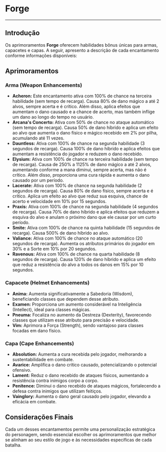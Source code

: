 # Forge
---

## Introdução
Os  aprimoramentos **Forge** oferecem habilidades bônus únicas para armas, capacetes e capas. A seguir, apresento a descrição de cada encantamento conforme informações disponíveis:​

## Aprimoramentos

### Arma (Weapon Enhancements)
- **Acheron:** Este encantamento ativa com 100% de chance na terceira habilidade (sem tempo de recarga). Causa 80% de dano mágico a até 2 alvos, sempre acerta e é crítico. Além disso, aplica efeitos que aumentam o dano causado e a chance de acerto, mas também inflige um dano ao longo do tempo no usuário.​
- **Arcana's Concerto:** Ativa com 50% de chance no ataque automático (sem tempo de recarga). Causa 50% de dano híbrido e aplica um efeito ao alvo que aumenta o dano físico e mágico recebido em 2% por pilha, acumulando até 11 vezes.​
- **Dauntless:** Ativa com 100% de chance na segunda habilidade (3 segundos de recarga). Causa 100% de dano híbrido e aplica efeitos que aumentam a resistência do jogador e reduzem o dano recebido.
- ​**Elysium:** Ativa com 100% de chance na terceira habilidade (sem tempo de recarga). Causa de 250% a 1125% de dano mágico a até 2 alvos, aumentando conforme a mana diminui, sempre acerta, mas não é crítico. Além disso, proporciona uma cura rápida e aumenta o dano causado por um período.​
- **Lacerate:** Ativa com 100% de chance na segunda habilidade (2 segundos de recarga). Causa 80% de dano físico, sempre acerta e é crítico. Aplica um efeito ao alvo que reduz sua esquiva, chance de acerto e velocidade em 10% por 15 segundos.​
- **Praxis:** Ativa com 100% de chance na segunda habilidade (4 segundos de recarga). Causa 70% de dano híbrido e aplica efeitos que reduzem a esquiva do alvo e anulam o próximo dano que ele causar por um curto período.​
- **Smite:** Ativa com 100% de chance na quinta habilidade (15 segundos de recarga). Causa 500% de dano híbrido ao alvo.​
- **Valiance:** Ativa com 100% de chance no ataque automático (20 segundos de recarga). Aumenta os atributos primários do jogador em 30% e a Sorte em 10% por 20 segundos.​
- **Ravenous:** Ativa com 100% de chance na quarta habilidade (8 segundos de recarga). Causa 120% de dano híbrido e aplica um efeito que reduz a resistência do alvo a todos os danos em 15% por 10 segundos.​

### Capacete (Helmet Enhancements)
- **Anima:** Aumenta significativamente a Sabedoria (Wisdom), beneficiando classes que dependem desse atributo.​
- **Examen:** Proporciona um aumento considerável na Inteligência (Intellect), ideal para classes mágicas.​
- **Pneuma:** Focaliza no aumento da Destreza (Dexterity), favorecendo classes que utilizam esse atributo para precisão e velocidade.​
- **Vim:** Aprimora a Força (Strength), sendo vantajoso para classes focadas em dano físico.​

### Capa (Cape Enhancements)
- **Absolution:** Aumenta a cura recebida pelo jogador, melhorando a sustentabilidade em combate.​
- **Avarice:** Amplifica o dano crítico causado, potencializando o potencial ofensivo.​
- **Lament:** Reduz o dano recebido de ataques físicos, aumentando a resistência contra inimigos corpo a corpo.​
- **Penitence:** Diminui o dano recebido de ataques mágicos, fortalecendo a defesa contra inimigos que utilizam feitiços.​
- **Vainglory:** Aumenta o dano geral causado pelo jogador, elevando a eficácia em combate.​

## Considerações Finais
Cada um desses encantamentos permite uma personalização estratégica do personagem, sendo essencial escolher os aprimoramentos que melhor se alinham ao seu estilo de jogo e às necessidades específicas de cada batalha.
